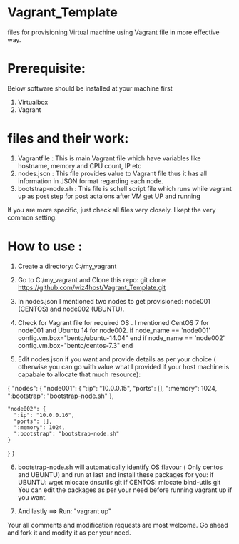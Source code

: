 # Vagrant_Template
files for provisioning Virtual machine using Vagrant file in more effective way.

# Prerequisite: 
Below software should be installed at your machine first
1. Virtualbox
2. Vagrant 


# files and their work:
1. Vagrantfile : This is main Vagrant file which have variables like hostname, memory and CPU count, IP etc
2. nodes.json : This file provides value to Vagrant file thus it has all information in JSON format regarding each node.
3. bootstrap-node.sh : This file is schell script file which runs while  vagrant up as post step for post actaions after VM get UP and running

If you are more specific, just check all files very closely. I kept the very common setting.

# How to use :
1. Create a directory: C:/my_vagrant

2. Go to C:/my_vagrant and Clone this repo: 
git clone https://github.com/wiz4host/Vagrant_Template.git

3. In nodes.json I mentioned two nodes to get provisioned: node001 (CENTOS) and node002 (UBUNTU).

4. Check for Vagrant file for required OS . I mentioned CentOS 7 for node001 and Ubuntu 14 for node002.
  if node_name == 'node001'
	    config.vm.box="bento/ubuntu-14.04"
	  end
	  if node_name == 'node002'
	    config.vm.box="bento/centos-7.3"
	  end

5. Edit nodes.json if you want and provide details as per your choice ( otherwise you can go with value what I provided if your host machine is capabale to allocate that much resource):

{
  "nodes": {
	"node001": {
      ":ip": "10.0.0.15",
      "ports": [],
      ":memory": 1024,
      ":bootstrap": "bootstrap-node.sh"
    },
	
	"node002": {
      ":ip": "10.0.0.16",
      "ports": [],
      ":memory": 1024,
      ":bootstrap": "bootstrap-node.sh"
    }
  }
}

6. bootstrap-node.sh will automatically identify OS flavour ( Only centos and UBUNTU) and  run at last and install these packages for you:
if UBUNTU: wget mlocate dnsutils git
if CENTOS: mlocate bind-utils git
You can edit the packages as per your need before running vagrant up if you want.

7. And lastly ==> Run: "vagrant up"




Your all comments and modification requests are most welcome. Go ahead and fork it and modify it as per your need.











